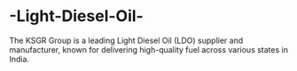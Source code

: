# -Light-Diesel-Oil-
The KSGR Group is a leading Light Diesel Oil (LDO) supplier and manufacturer, known for delivering high-quality fuel across various states in India.
